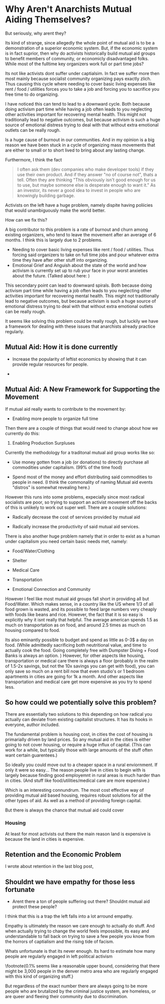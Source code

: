 # Why Aren't Anarchists Mutual Aiding Themselves?

But seriously, why arent they?

Its kind of strange, since allegedly the whole point of mutual aid is to be a demonstration of a superior economic system. But, if the economic system is in fact suprior, then why do activists historically build mutual aid groups to benefit members of community, or economicly disadvantaged folks. While most of the fulltime key organizers work full or part time jobs?

Its not like activists dont suffer under captialsim. In fact we suffer more then most mainly because socialist community organizing pays exactly zlich. Thus causing this cycle where needing to cover basic living expenses like rent / food / utilities forces you to take a job and forcing you to sacrifice you free time to do organizing.

I have noticed this can tend to lead to a downward cycle. Both because doing activism part time while having a job often leads to you neglecting other activities important for recovering mental health. This might not traditionally lead to negative outcomes, but because activism is such a huge source of emotional distress trying to deal with that without extra emotional outlets can be really rough.

Is a huge cause of burnout in our communities. And in my opinion is a big reason we have been stuck in a cycle of organizing mass movements that are either to small or to short lived to bring about any lasting change.

Furthermore, I think the fact

> I often ask them (dev companies who make developer tools) if they use their own product. And if they answer "no of course not", thats a tell. Often they are thinking "This obviously isn't good enough for us to use, but maybe someone else is desperate enough to want it." As an investor, its never a good idea to invest in people who are knowingly building garbage.

Activists on the left have a huge problem, namely dispite having poliicies that would unambiguously make the world better.

How can we fix this?

A big contributor to this problem is a rate of burnout and churn among existing organizers, who tend to leave the movement after an average of 6 months. I think this is largely due to 2 problems.

- Needing to cover basic living expenses like rent / food / utilities. Thus forcing said organizers to take on full time jobs and pour whatever extra time they have after other stuff into organizing.
- Emotional Grief and Anguish about the state of the world and how activism is currently set up to rub your face in your worst anxieties about the future. (Talked about here: <link>)

This secondary point can lead to downward spirals. Both because doing activism part time while having a job often leads to you neglecting other activities important for recovering mental health. This might not traditionally lead to negative outcomes, but because activism is such a huge source of emotional distress trying to deal with that without extra emotional outlets can be really rough.

It seems like solving this problem could be really rough, but luckily we have a framework for dealing with these issues that anarchists already practice regularly.

## Mutual Aid: How it is done currently

- Increase the popularity of leftist economics by showing that it can provide regular resources for people.

-

## Mutual Aid: A New Framework for Supporting the Movement

If mutual aid really wants to contribute to the movement by:

- Enabling more people to organize full time

Then there are a couple of things that would need to change about how we currently do this:

1. Enabling Production Surpluses

Currently the methodology for a traditonal mutual aid group works like so:

- Use money gotten from a job (or donations) to directly purchase all commodities under capitalism. (99% of the time food)

- Spend most of the money and effort distributing said commodities to people in need. (I think the commonality of naming Mutual aid events "distros" is somewhat revealing here.)

However this runs into some problems, expecially since most radical socialists are poor, so trying to support an activist movement off the backs of this is unlikely to work out super well. There are a couple solutions:

- Radically decrease the cost of services provided by mutual aid

- Radically increase the productivity of said mutual aid services.

There is also another huge problem namely that in order to exist as a human under capitalism you need certain basic needs met, namely:

- Food/Water/Clothing

- Shelter

- Medical Care

- Transportation

- Emotional Connection and Community

However I feel like most mutual aid groups fall short in providing all but Food/Water. Which makes sense, in a country like the US where 1/3 of all food grown is wasted, and its possible to feed large numbers very cheaply with foods like beans and rice. However, the fact that it is so easy is explicitly why it isnt really that helpful. The average american spends 1.5 as much on transportation as on food, and around 2.5 times as much on housing compared to food.

Its also eminantly possible to budget and spend as little as 0-3$ a day on food. (While admittedly sacrificing both neutritional value, and time to actually cook the food. Going completely free with Dumpster Diving + Food Banks is always an option. ) However, for other aspects like housing, transportation or medical care there is always a floor (probably in the realm of 1.5-2x savings, but not the 10x savings you can get with food), you can only save so much on a rent bill now that even studio's or 1 bedroom apartments in cities are going for 1k a month. And other aspects like transportation and medical care get more expensive as you try to spend less.

## So how could we potentially solve this problem?

There are essentially two solutions to this depending on how radical you actually can deviate from existing capitalist structures. It has its hooks in everyone, author included.

The fundamental problem is housing cost, in cities the cost of housing is primarially driven by land prices. So any mutual aid in the cities is either going to not cover housing, or require a huge influx of capital. (This can work for a while, but typically those with large amounts of the stuff often want certain guarentees.)

So ideally you could move out to a cheaper space in a rural enviornment. If only it were so easy... The reason people live in cities to begin with is largely because finding good employemnt in rural areas is much harder than in cities. (And stuff like food/utilities/medical care are more expensive.)

Which is an interesting connundrum. The most cost effective way of providing mutual aid based housing, requires robust solutions for all the other types of aid. As well as a method of providing foreign capital.

But there is always the chance that mutual aid could cover

### Housing

At least for most activists out there the main reason land is expensive is because the land in cities is expensive.

## Retention and the Economic Problem

I wrote about retention in the last blog post,

## Shouldnt we have empathy for those less fortunate

- Arent there a ton of people suffering out there? Shouldnt mutual aid protect these people?

I think that this is a trap the left falls into a lot arround empathy.

Empathy is ultimately the reason we care enough to actually do stuff. And when actually trying to change the world feels impossible, its easy and understandable to fall back on trying to save a few people you know from the horrors of captialism and the rising tide of facism.

Whats unfortunate is that its never enough. Its hard to estimate how many people are regularly engaged in left political activism

\footnote{0.1% seems like a reasonable upper bound, considering that there might be 3,000 people in the denver metro area who are regularly engaged with this kind of organizing stuff.}

But regardless of the exact number there are always going to be more people who are brutalized by the criminal justice system, are homeless, or are queer and fleeing their community due to discrimination.
